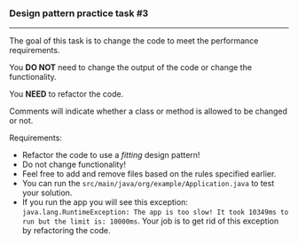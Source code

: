 ### Design pattern practice task #3

---

The goal of this task is to change the code to meet the performance requirements. 

You **DO NOT** need to change the output of the code or change the functionality.

You **NEED** to refactor the code.

Comments will indicate whether a class or method is allowed to be changed or not.

Requirements:

- Refactor the code to use a _fitting_ design pattern!
- Do not change functionality!
- Feel free to add and remove files based on the rules specified earlier.
- You can run the `src/main/java/org/example/Application.java` to test your solution.
- If you run the app you will see this exception: `java.lang.RuntimeException: The app is too slow! It took 10349ms to run but the limit is: 10000ms`. Your job is to get rid of this exception by refactoring the code.

